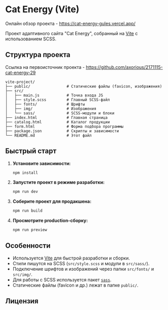 # Cat Energy (Vite)

Онлайн обзор проекта - https://cat-energy-gules.vercel.app/

Проект адаптивного сайта "Cat Energy", собранный на [Vite](https://vitejs.dev/) с использованием SCSS.

## Структура проекта

Ссылка на первоисточник проекта - https://github.com/axorious/2171115-cat-energy-29

```
vite-project/
├── public/                # Статические файлы (favicon, изображения)
├── src/
│   ├── main.js            # Точка входа JS
│   ├── style.scss         # Главный SCSS-файл
│   ├── fonts/             # Шрифты
│   ├── img/               # Изображения
│   └── sass/              # SCSS-модули и блоки
├── index.html             # Главная страница
├── catalog.html           # Каталог продукции
├── form.html              # Форма подбора программы
├── package.json           # Скрипты и зависимости
└── README.md              # Этот файл
```

## Быстрый старт

1. **Установите зависимости:**

   ```sh
   npm install
   ```

2. **Запустите проект в режиме разработки:**

   ```sh
   npm run dev
   ```

3. **Соберите проект для продакшена:**

   ```sh
   npm run build
   ```

4. **Просмотрите production-сборку:**
   ```sh
   npm run preview
   ```

## Особенности

- Используется [Vite](https://vitejs.dev/) для быстрой разработки и сборки.
- Стили пишутся на SCSS (`src/style.scss` и модули в `src/sass/`).
- Подключение шрифтов и изображений через папки `src/fonts/` и `src/img/`.
- Для работы с SCSS используется пакет [`sass`](https://sass-lang.com/).
- Статические файлы (favicon и др.) лежат в папке `public/`.

## Лицензия
